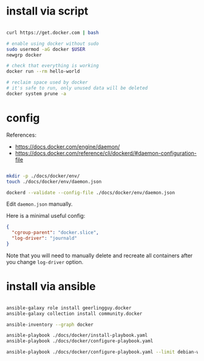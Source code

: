 
# install via script

```bash

curl https://get.docker.com | bash

# enable using docker without sudo
sudo usermod -aG docker $USER
newgrp docker

# check that everything is working
docker run --rm hello-world

# reclaim space used by docker
# it's safe to run, only unused data will be deleted
docker system prune -a

```

# config

References:
- https://docs.docker.com/engine/daemon/
- https://docs.docker.com/reference/cli/dockerd/#daemon-configuration-file

```bash

mkdir -p ./docs/docker/env/
touch ./docs/docker/env/daemon.json

dockerd --validate --config-file ./docs/docker/env/daemon.json

```

Edit `daemon.json` manually.

Here is a minimal useful config:

```json
{
  "cgroup-parent": "docker.slice",
  "log-driver": "journald"
}
```

Note that you will need to manually delete and recreate all containers after you change `log-driver` option.

# install via ansible

```bash

ansible-galaxy role install geerlingguy.docker
ansible-galaxy collection install community.docker

ansible-inventory --graph docker

ansible-playbook ./docs/docker/install-playbook.yaml
ansible-playbook ./docs/docker/configure-playbook.yaml

ansible-playbook ./docs/docker/configure-playbook.yaml --limit debian-ws

```
